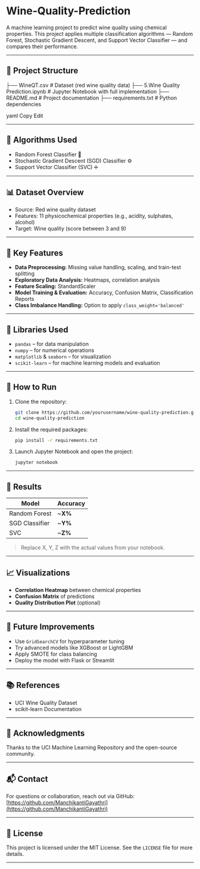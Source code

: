 # Wine-Quality-Prediction
A machine learning project to predict wine quality using chemical properties. This project applies multiple classification algorithms — Random Forest, Stochastic Gradient Descent, and Support Vector Classifier — and compares their performance.

---

## 📁 Project Structure

├── WineQT.csv # Dataset (red wine quality data)
├── 5.Wine Quality Prediction.ipynb # Jupyter Notebook with full implementation
├── README.md # Project documentation
├── requirements.txt # Python dependencies

yaml
Copy
Edit

---

## 🧠 Algorithms Used

- Random Forest Classifier 🌲
- Stochastic Gradient Descent (SGD) Classifier ⚙️
- Support Vector Classifier (SVC) ➗

---

## 📊 Dataset Overview

- Source: Red wine quality dataset
- Features: 11 physicochemical properties (e.g., acidity, sulphates, alcohol)
- Target: Wine quality (score between 3 and 9)

---

## 🔬 Key Features

- **Data Preprocessing:** Missing value handling, scaling, and train-test splitting
- **Exploratory Data Analysis:** Heatmaps, correlation analysis
- **Feature Scaling:** StandardScaler
- **Model Training & Evaluation:** Accuracy, Confusion Matrix, Classification Reports
- **Class Imbalance Handling:** Option to apply `class_weight='balanced'`

---

## 🔧 Libraries Used

- `pandas` – for data manipulation
- `numpy` – for numerical operations
- `matplotlib` & `seaborn` – for visualization
- `scikit-learn` – for machine learning models and evaluation

---

## 🚀 How to Run

1. Clone the repository:
    ```bash
    git clone https://github.com/yourusername/wine-quality-prediction.git
    cd wine-quality-prediction
    ```

2. Install the required packages:
    ```bash
    pip install -r requirements.txt
    ```

3. Launch Jupyter Notebook and open the project:
    ```bash
    jupyter notebook
    ```

---

## 📝 Results

| Model           | Accuracy |
|----------------|----------|
| Random Forest  | ~**X%**  |
| SGD Classifier | ~**Y%**  |
| SVC            | ~**Z%**  |

> Replace X, Y, Z with the actual values from your notebook.

---

## 📈 Visualizations

- **Correlation Heatmap** between chemical properties
- **Confusion Matrix** of predictions
- **Quality Distribution Plot** (optional)

---

## 🤖 Future Improvements

- Use `GridSearchCV` for hyperparameter tuning  
- Try advanced models like XGBoost or LightGBM  
- Apply SMOTE for class balancing  
- Deploy the model with Flask or Streamlit

---

## 📚 References

- UCI Wine Quality Dataset  
- scikit-learn Documentation

---

## 🙌 Acknowledgments

Thanks to the UCI Machine Learning Repository and the open-source community.

---

## 📬 Contact

For questions or collaboration, reach out via GitHub:  
[https://github.com/ManchikantiGayathri](https://github.com/ManchikantiGayathri)

---

## 🪪 License

This project is licensed under the MIT License. See the `LICENSE` file for more details.

---
